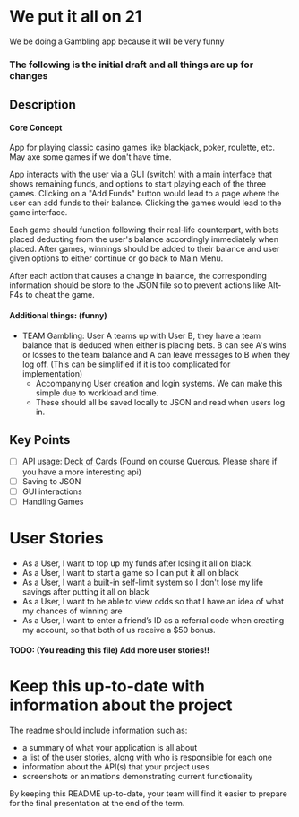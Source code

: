 # We put it all on 21 

We be doing a Gambling app because it will be very funny

### The following is the initial draft and all things are up for changes

## Description
#### Core Concept
App for playing classic casino games like blackjack, poker, roulette, etc. May axe some games if we don't have time.

App interacts with the user via a GUI (switch) with a main interface that shows remaining funds, and options to start
playing each of the three games. Clicking on a "Add Funds" button would lead to a page where the user can add funds
to their balance. Clicking the games would lead to the game interface.

Each game should function following their real-life counterpart, with bets placed deducting from the user's balance
accordingly immediately when placed.
After games, winnings should be added to their balance and user given options to either continue or go back to Main 
Menu.

After each action that causes a change in balance, the corresponding information should be store to the JSON file so
to prevent actions like Alt-F4s to cheat the game.

#### Additional things: (funny)

- TEAM Gambling: User A teams up with User B, they have a team balance that is deduced when either is placing bets.
B can see A's wins or losses to the team balance and A can leave messages to B when they log off. 
(This can be simplified if it is too complicated for implementation)
  - Accompanying User creation and login systems. We can make this simple due to workload and time.
  - These should all be saved locally to JSON and read when users log in.

## Key Points
- [ ] API usage: [Deck of Cards](https://deckofcardsapi.com/) (Found on course Quercus. 
Please share if you have a more interesting api)
- [ ] Saving to JSON
- [ ] GUI interactions
- [ ] Handling Games

# User Stories
- As a User, I want to top up my funds after losing it all on black.
- As a User, I want to start a game so I can put it all on black
- As a User, I want a built-in self-limit system so I don't lose my life savings after putting it all on black
- As a User, I want to be able to view odds so that I have an idea of what my chances of winning are
- As a User, I want to enter a friend’s ID as a referral code when creating my account, so that both of us receive a $50 bonus.

#### TODO: (You reading this file) Add more user stories!!

# Keep this up-to-date with information about the project

The readme should include information such as:
- a summary of what your application is all about
- a list of the user stories, along with who is responsible for each one
- information about the API(s) that your project uses 
- screenshots or animations demonstrating current functionality

By keeping this README up-to-date,
your team will find it easier to prepare for the final presentation
at the end of the term.
